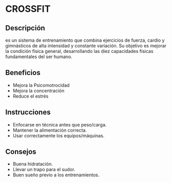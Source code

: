 # CROSSFIT

## Descripción
es un sistema de entrenamiento que combina ejercicios de fuerza, cardio y gimnásticos de alta intensidad y constante variación. Su objetivo es mejorar la condición física general, desarrollando las diez capacidades físicas fundamentales del ser humano.

## Beneficios
- Mejora la Psicomotrocidad
- Mejora la concentración
- Reduce el estrés

## Instrucciones
- Enfocarse en técnica antes que peso/carga.
- Mantener la alimentación correcta.
- Usar correctamente los equipos/máquinas.

## Consejos 
- Buena hidratación.
- Llevar un trapo para el sudor.
- Buen sueño previo a los entrenamientos.